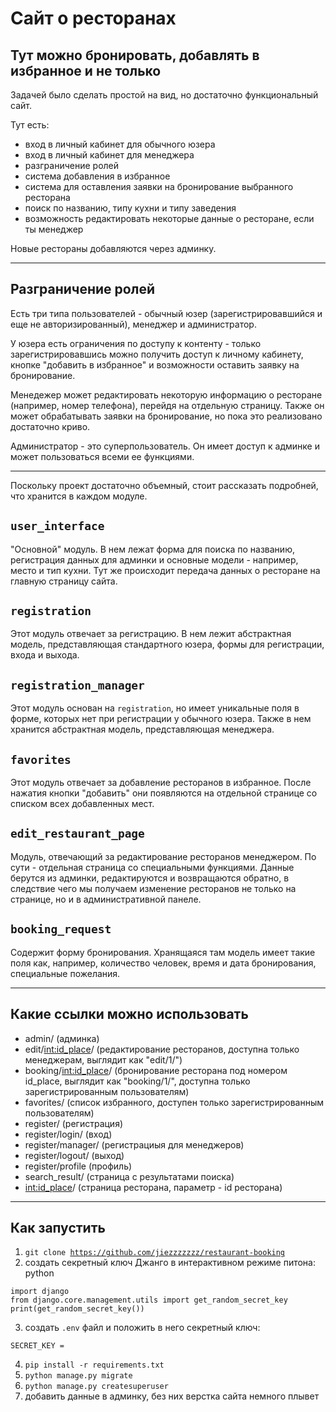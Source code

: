 # Сайт о ресторанах
## Тут можно бронировать, добавлять в избранное и не только

Задачей было сделать простой на вид, но достаточно функциональный сайт. 

Тут есть: 
- вход в личный кабинет для обычного юзера
- вход в личный кабинет для менеджера
- разграничение ролей
- система добавления в избранное
- система для оставления заявки на бронирование выбранного ресторана
- поиск по названию, типу кухни и типу заведения
- возможность редактировать некоторые данные о ресторане, если ты менеджер

Новые рестораны добавляются через админку.

---

## Разграничение ролей

Есть три типа пользователей - обычный юзер (зарегистрировавшийся и еще не авторизированный), менеджер и администратор.

У юзера есть ограничения по доступу к контенту - только зарегистрировавшись можно получить доступ к личному кабинету, кнопке "добавить в избранное" и возможности оставить заявку на бронирование. 

Менедежер может редактировать некоторую информацию о ресторане (например, номер телефона), перейдя на отдельную страницу. Также он может обрабатывать заявки на бронирование, но пока это реализовано достаточно криво.

Администратор - это суперпользователь. Он имеет доступ к админке и может пользоваться всеми ее функциями.

---

Поскольку проект достаточно объемный, стоит рассказать подробней, что хранится в каждом модуле.

## <code>user_interface</code>

"Основной" модуль. В нем лежат форма для поиска по названию, регистрация данных для админки и основные модели - например, место и тип кухни. Тут же происходит 
передача данных о ресторане на главную страницу сайта. 

## <code>registration</code>

Этот модуль отвечает за регистрацию. В нем лежит абстрактная модель, представляющая стандартного юзера, формы для регистрации, входа и выхода.

## <code>registration_manager</code>

Этот модуль основан на <code>registration</code>, но имеет уникальные поля в форме, которых нет при регистрации у обычного юзера. Также в нем хранится абстрактная модель, представляющая менеджера.

## <code>favorites</code>

Этот модуль отвечает за добавление ресторанов в избранное. После нажатия кнопки "добавить" они появляются на отдельной странице со списком всех добавленных мест. 

## <code>edit_restaurant_page</code>

Модуль, отвечающий за редактирование ресторанов менеджером. По сути - отдельная страница со специальными функциями. Данные берутся из админки, редактируются и возвращаются обратно, в следствие чего мы получаем изменение ресторанов не только на странице, но и в административной панеле.

## <code>booking_request</code>

Содержит форму бронирования. Хранящаяся там модель имеет такие поля как, например, количество человек, время и дата бронирования, специальные пожелания. 

---

## Какие ссылки можно использовать

- admin/ (админка)
- edit/<int:id_place>/ (редактирование ресторанов, доступна только менеджерам, выглядит как "edit/1/")
- booking/<int:id_place>/ (бронирование ресторана под номером id_place, выглядит как "booking/1/", доступна только зарегистрированным пользователям)
- favorites/ (список избранного, доступен только зарегистрированным пользователям)
- register/ (регистрация)
- register/login/ (вход)
- register/manager/ (регистрациыя для менеджеров)
- register/logout/ (выход)
- register/profile (профиль)
- search_result/ (страница с результатами поиска)
- <int:id_place>/ (страница ресторана, параметр - id ресторана)

---

## Как запустить 

1. <code>git clone https://github.com/jiezzzzzzz/restaurant-booking</code>
2. создать секретный ключ Джанго в интерактивном режиме питона: 
python
```
import django
from django.core.management.utils import get_random_secret_key
print(get_random_secret_key())
```
3. создать <code>.env</code> файл и положить в него секретный ключ:
```
SECRET_KEY = 
```
4. <code>pip install -r requirements.txt</code>
5. <code>python manage.py migrate</code>
6. <code>python manage.py createsuperuser</code>
7. добавить данные в админку, без них верстка сайта немного плывет 












